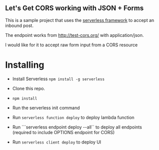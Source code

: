 ## Let's Get CORS working with JSON + Forms

This is a sample project that uses the [serverless
framework](http://serverless.com/) to accept an inbound post.

The endpoint works from http://test-cors.org/ with application/json.

I would like for it to accept raw form input from a CORS resource

# Installing

* Install Serverless
```npm install -g serverless```

* Clone this repo.

* ```npm install```

* Run the serverless init command

* Run ```serverless function deploy``` to deploy lambda function

* Run ```serverless endpoint deploy --all`` to deploy all endpoints
(required to include OPTIONS endpoint for CORS)

* Run ```serverless client deploy``` to deploy UI
